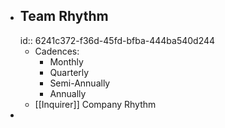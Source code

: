 - ## Team Rhythm
  id:: 6241c372-f36d-45fd-bfba-444ba540d244
	- Cadences:
		- Monthly
		- Quarterly
		- Semi-Annually
		- Annually
	- [[Inquirer]]  Company Rhythm
-